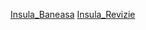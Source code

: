 [Insula_Baneasa](http://ts-media.cfd/website/#model=https://raw.githubusercontent.com/Kuziini-product/Insula_Baneasa/main/Insula.obj,https://raw.githubusercontent.com/Kuziini-product/Insula_Baneasa/main/Insula.mtl,https://raw.githubusercontent.com/Kuziini-product/Insula_Baneasa/main/K594_SU.jpg,https://raw.githubusercontent.com/Kuziini-product/Insula_Baneasa/main/U216_ST9.jpg,https://raw.githubusercontent.com/Kuziini-product/Insula_Baneasa/main/U780_ST9.jpg,https://raw.githubusercontent.com/Kuziini-product/Insula_Baneasa/main/U999_ST20.jpg)
[Insula_Revizie](http://ts-media.cfd/website/#model=https://raw.githubusercontent.com/Kuziini-product/Insula_Baneasa/main/insula.obj,https://raw.githubusercontent.com/Kuziini-product/Insula_Baneasa/main/insula.mtl,https://raw.githubusercontent.com/Kuziini-product/Insula_Baneasa/main/U780_ST9.jpg,https://raw.githubusercontent.com/Kuziini-product/Insula_Baneasa/main/K594_SU.jpg,https://raw.githubusercontent.com/Kuziini-product/Insula_Baneasa/main/U216_ST9.jpg,https://raw.githubusercontent.com/Kuziini-product/Insula_Baneasa/main/U999_ST20.jpg)
